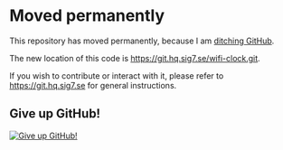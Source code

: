 # Moved permanently

This repository has moved permanently,
because I am [ditching GitHub](https://tomscii.sig7.se/2024/01/Ditching-GitHub).

The new location of this code is
<https://git.hq.sig7.se/wifi-clock.git>.

If you wish to contribute or interact with it, please refer to
<https://git.hq.sig7.se> for general instructions.

## Give up GitHub!

[![Give up GitHub!](https://sfconservancy.org/img/GiveUpGitHub.svg)](https://sfconservancy.org/GiveUpGitHub/)
